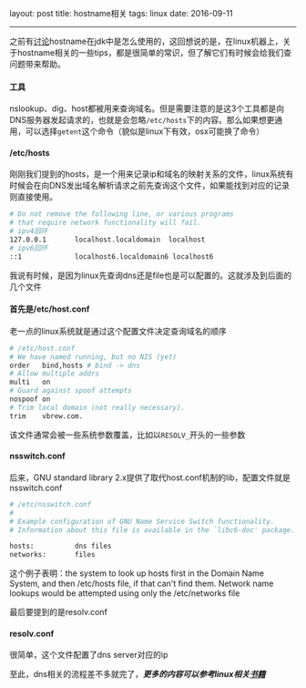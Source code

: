 layout: post
title: hostname相关 
tags: linux
date: 2016-09-11

---
之前有[讨论](/2016/04/host-ip)hostname在jdk中是怎么使用的，这回想说的是，在linux机器上，关于hostname相关的一些tips，都是很简单的常识，但了解它们有时候会给我们查问题带来帮助。
<!--more-->
#### 工具

nslookup、dig、host都被用来查询域名。但是需要注意的是这3个工具都是向DNS服务器发起请求的，也就是会忽略`/etc/hosts`下的内容。那么如果想更通用，可以选择`getent`这个命令（貌似是linux下有效，osx可能换了命令）

#### /etc/hosts

刚刚我们提到的hosts，是一个用来记录ip和域名的映射关系的文件，linux系统有时候会在向DNS发出域名解析请求之前先查询这个文件，如果能找到对应的记录则直接使用。

```bash
# Do not remove the following line, or various programs
# that require network functionality will fail.
# ipv4回环
127.0.0.1       localhost.localdomain  localhost
# ipv6回环
::1             localhost6.localdomain6 localhost6
```

我说有时候，是因为linux先查询dns还是file也是可以配置的。这就涉及到后面的几个文件

#### 首先是/etc/host.conf

老一点的linux系统就是通过这个配置文件决定查询域名的顺序

```bash
# /etc/host.conf
# We have named running, but no NIS (yet)
order   bind,hosts # bind -> dns
# Allow multiple addrs
multi   on
# Guard against spoof attempts
nospoof on
# Trim local domain (not really necessary).
trim    vbrew.com.
```

该文件通常会被一些系统参数覆盖，比如以`RESOLV_`开头的一些参数

#### nsswitch.conf

后来，GNU standard library 2.x提供了取代host.conf机制的lib，配置文件就是nsswitch.conf

```bash
# /etc/nsswitch.conf
#
# Example configuration of GNU Name Service Switch functionality.
# Information about this file is available in the `libc6-doc' package.

hosts:          dns files
networks:       files
```

这个例子表明：the system to look up hosts first in the Domain Name System, and then /etc/hosts file, if that can't find them. Network name lookups would be attempted using only the /etc/networks file

最后要提到的是resolv.conf

#### resolv.conf

很简单，这个文件配置了dns server对应的ip

至此，dns相关的流程差不多就完了，<b><em>更多的内容可以参考linux相关[书籍](http://www.oreilly.com/openbook/linag2/book/ch06.html)</em></b>
